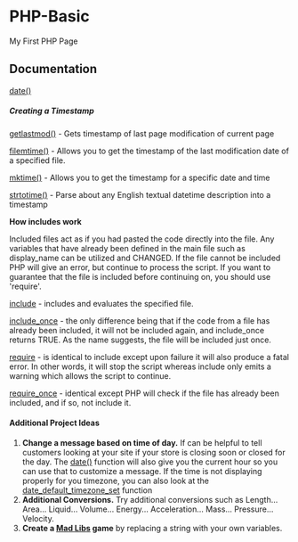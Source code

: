 # PHP-Basic
My First PHP Page

<h2>Documentation</h2>

<p><a href="http://php.net/manual/en/function.date.php" target="_blank">date()</a></p>

<h5>Creating a Timestamp</h5>

<p><a href="http://php.net/manual/en/function.getlastmod.php" target="_blank">getlastmod()</a> - Gets timestamp of last page modification of current page</p>

<p><a href="http://php.net/manual/en/function.filemtime.php" target="_blank">filemtime()</a> - Allows you to get the timestamp of the last modification date of a specified file.</p>

<p><a href="http://php.net/manual/en/function.mktime.php" target="_blank">mktime()</a> - Allows you to get the timestamp for a specific date and time</p>

<p><a href="http://php.net/manual/en/function.strtotime.php" target="_blank">strtotime()</a> - Parse about any English textual datetime description into a timestamp</p>

<p><strong>How includes work</strong></p>

<p>Included files act as if you had pasted the code directly into the file. Any variables that have already been defined in the main file such as display_name can be utilized and CHANGED. If the file cannot be included PHP will give an error, but continue to process the script. If you want to guarantee that the file is included before continuing on, you should use 'require'.</p>

<p><a href="http://php.net/manual/en/function.include.php" target="_blank">include</a> - includes and evaluates the specified file.</p>

<p><a href="http://php.net/manual/en/function.include-once.php" target="_blank">include_once</a> - the only difference being that if the code from a file has already been included, it will not be included again, and include_once returns TRUE. As the name suggests, the file will be included just once.</p>

<p><a href="http://php.net/manual/en/function.require.php" target="_blank">require</a> - is identical to include except upon failure it will also produce a fatal error. In other words, it will stop the script whereas include only emits a warning which allows the script to continue.</p>

<p><a href="http://php.net/manual/en/function.require-once.php" target="_blank">require_once</a> - identical except PHP will check if the file has already been included, and if so, not include it.</p>

<h4>Additional Project Ideas</h4>

<ol>
<li>
<strong>Change a message based on time of day.</strong> If can be helpful to tell customers  looking at your site if your store is closing soon or closed for the day. The <a href="http://www.php.net/date" target="_blank">date()</a> function will also give you the current hour so you can use that to customize a message. If the time is not displaying properly for you timezone, you can also look at the <a href="http://php.net/manual/en/function.date-default-timezone-set.php" target="_blank">date_default_timezone_set</a> function</li>
<li>
<strong>Additional Conversions.</strong> Try additional conversions such as Length... Area... Liquid... Volume... Energy... Acceleration... Mass... Pressure... Velocity.</li>
<li>
<strong>Create a <a href="https://en.wikipedia.org/wiki/Mad_Libs" target="_blank">Mad Libs</a> game</strong> by replacing a string with your own variables.</li>
</ol>
    
